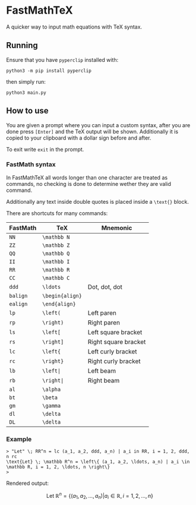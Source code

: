 # FastMathTeX

A quicker way to input math equations with TeX syntax.

## Running

Ensure that you have `pyperclip` installed with:

```shell
python3 -m pip install pyperclip
```

then simply run:

```shell
python3 main.py
```

## How to use

You are given a prompt where you can input a custom syntax, after you are done
press `[Enter]` and the TeX output will be shown. Additionally it is copied to
your clipboard with a dollar sign before and after.

To exit write `exit` in the prompt.

### FastMath syntax

In FastMathTeX all words longer than one character are treated as commands, no
checking is done to determine wether they are valid command.

Additionally any text inside double quotes is placed inside a `\text{}` block.

There are shortcuts for many commands:

| FastMath | TeX             | Mnemonic             |
| -------- | --------------- | -------------------- |
| `NN`     | `\mathbb N`     |                      |
| `ZZ`     | `\mathbb Z`     |                      |
| `QQ`     | `\mathbb Q`     |                      |
| `II`     | `\mathbb I`     |                      |
| `RR`     | `\mathbb R`     |                      |
| `CC`     | `\mathbb C`     |                      |
| `ddd`    | `\ldots`        | Dot, dot, dot        |
| `balign` | `\begin{align}` |                      |
| `ealign` | `\end{align}`   |                      |
| `lp`     | `\left(`        | Left paren           |
| `rp`     | `\right)`       | Right paren          |
| `ls`     | `\left[`        | Left square bracket  |
| `rs`     | `\right]`       | Right square bracket |
| `lc`     | `\left{`        | Left curly bracket   |
| `rc`     | `\right}`       | Right curly bracket  |
| `lb`     | `\left\|`       | Left beam            |
| `rb`     | `\right\|`      | Right beam           |
| `al`     | `\alpha`        |                      |
| `bt`     | `\beta`         |                      |
| `gm`     | `\gamma`        |                      |
| `dl`     | `\delta`        |                      |
| `DL`     | `\delta`        |                      |

### Example

```text
> "Let" \; RR^n = lc (a_1, a_2, ddd, a_n) | a_i in RR, i = 1, 2, ddd, n rc
\text{Let} \; \mathbb R^n = \left\{ (a_1, a_2, \ldots, a_n) | a_i \in \mathbb R, i = 1, 2, \ldots, n \right\}
>
```

Rendered output:

$$
\text{Let} \; \mathbb R^n = \left\{ (a_1, a_2, \ldots, a_n) | a_i \in \mathbb R, i = 1, 2, \ldots, n \right\}
$$
